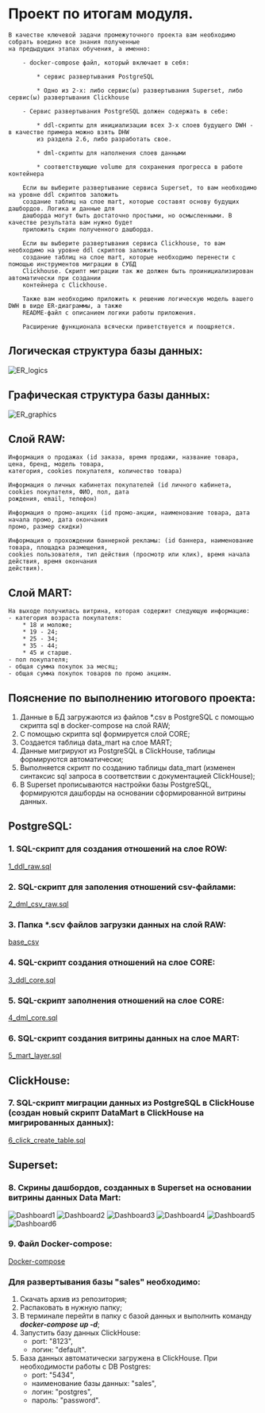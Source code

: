 # Проект по итогам модуля.

```
В качестве ключевой задачи промежуточного проекта вам необходимо собрать воедино все знания полученные 
на предыдущих этапах обучения, а именно:

    - docker-compose файл, который включает в себя:

        * сервис развертывания PostgreSQL

        * Одно из 2-х: либо сервис(ы) развертывания Superset, либо сервис(ы) развертывания Clickhouse

    - Сервис развертывания PostgreSQL должен содержать в себе:

        * ddl-скрипты для инициализации всех 3-х слоев будущего DWH - в качестве примера можно взять DHW 
        из раздела 2.6, либо разработать свое.

        * dml-скрипты для наполнения слоев данными

        * соответствующие volume для сохранения прогресса в работе контейнера

    Если вы выберите развертывание сервиса Superset, то вам необходимо на уровне ddl скриптов заложить 
    создание таблиц на слое mart, которые составят основу будущих дашбордов. Логика и данные для 
    дашборда могут быть достаточно простыми, но осмысленными. В качестве результата вам нужно будет 
    приложить скрин полученного дашборда.

    Если вы выберите развертывания сервиса Clickhouse, то вам необходимо на уровне ddl скриптов заложить 
    создание таблиц на слое mart, которые необходимо перенести с помощью инструментов миграции в СУБД 
    Clickhouse. Скрипт миграции так же должен быть проинициализирован автоматически при создании 
    контейнера с Clickhouse.

    Также вам необходимо приложить к решению логическую модель вашего DWH в виде ER-диаграммы, а также 
    README-файл с описанием логики работы приложения.

    Расширение функционала всячески приветствуется и поощряется. 
```

## Логическая структура базы данных:

![ER_logics](./ER_diagrams/ER_2.9_DWH_PRO.png)

## Графическая структура базы данных:

![ER_graphics](./ER_diagrams/sales%20-%20public.png)

## Слой RAW: 
    Информация о продажах (id заказа, время продажи, название товара, цена, бренд, модель товара, 
    категория, cookies покупателя, количество товара)

    Информация о личных кабинетах покупателей (id личного кабинета, cookies покупателя, ФИО, пол, дата 
    рождения, email, телефон)

    Информация о промо-акциях (id промо-акции, наименование товара, дата начала промо, дата окончания 
    промо, размер скидки)

    Информация о прохождении баннерной рекламы: (id баннера, наименование товара, площадка размещения, 
    cookies пользователя, тип действия (просмотр или клик), время начала действия, время окончания 
    действия).

## Слой MART:
    На выходе получилась витрина, которая содержит следующую информацию: 
    - категория возраста покупателя:
        * 18 и моложе;
        * 19 - 24;
        * 25 - 34;
        * 35 - 44;
        * 45 и старше.
    - пол покупателя;
    - общая сумма покупок за месяц;
    - общая сумма покупок товаров по промо акциям.

## Пояснение по выполнению итогового проекта:
1. Данные в БД загружаются из файлов *.csv в PostgreSQL с помощью скрипта sql в docker-compose на слой 
RAW;
2. С помощью скрипта sql формируется слой CORE;
3. Создается таблица data_mart на слое MART;
4. Данные мигрируют из PostgreSQL в ClickHouse, таблицы формируются автоматически;
5. Выполняется скрипт по созданию таблицы data_mart (изменен синтаксис sql запроса в соответствии с 
документацией ClickHouse);
6. В Superset прописываются настройки базы PostgreSQL, формируются дашборды на основании сформированной 
витрины данных.

## PostgreSQL:

### 1. SQL-скрипт для создания отношений на слое ROW:
[1_ddl_raw.sql](psql_scripts/RAW/ddl/1_ddl_raw.sql)

### 2. SQL-скрипт для заполения отношений csv-файлами:
[2_dml_csv_raw.sql](psql_scripts/RAW/dml/2_dml_csv_raw.sql)

### 3. Папка *.scv файлов загрузки данных на слой RAW:
[base_csv](base_csv/)

### 4. SQL-скрипт создания отношений на слое CORE:
[3_ddl_core.sql](psql_scripts/CORE/ddl/3_ddl_core.sql)

### 5. SQL-скрипт заполнения отношений на слое CORE:
[4_dml_core.sql](psql_scripts/CORE/dml/4_dml_core.sql)

### 6. SQL-скрипт создания витрины данных на слое MART:
[5_mart_layer.sql](psql_scripts/MART/5_mart_layer.sql)

## ClickHouse:

### 7. SQL-скрипт миграции данных из PostgreSQL в ClickHouse (создан новый скрипт DataMart в ClickHouse на мигрированных данных):
[6_click_create_table.sql](clickh_scripts/6_click_create_table.sql)

## Superset:

### 8. Скрины дашбордов, созданных в Superset на основании витрины данных Data Mart:
![Dashboard1](./dashboards/new-chart-2023-07-11T21-49-25.152Z.jpg)
![Dashboard2](./dashboards/new-chart-2023-07-11T21-50-11.507Z.jpg)
![Dashboard3](./dashboards/new-chart-2023-07-11T22-07-57.709Z.jpg)
![Dashboard4](./dashboards/new-chart-2023-07-11T22-14-01.882Z.jpg)
![Dashboard5](./dashboards/new-chart-2023-07-11T22-15-10.162Z.jpg)
![Dashboard6](./dashboards/new-chart-2023-07-11T22-18-19.100Z.jpg)

### 9. Файл Docker-compose:
[Docker-compose](docker-compose.yml)

### Для развертывания базы "sales" необходимо:
1. Скачать архив из репозитория;
2. Распаковать в нужную папку;
3. В терминале перейти в папку с базой данных и выполнить команду ***docker-compose up -d***;
4. Запустить базу данных ClickHouse:
    - port: "8123",
    - логин: "default".
5. База данных автоматически загружена в ClickHouse.
   При необходимости работы с DB Postgres:
    - port: "5434", 
    - наименование базы данных: "sales", 
    - логин: "postgres", 
    - пароль: "password".